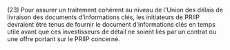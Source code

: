 (23) Pour assurer un traitement cohérent au niveau de l'Union des délais de livraison des documents d'informations clés, les initiateurs de PRIIP devraient être tenus de fournir le document d'informations clés en temps utile avant que ces investisseurs de détail ne soient liés par un contrat ou une offre portant sur le PRIIP concerné.